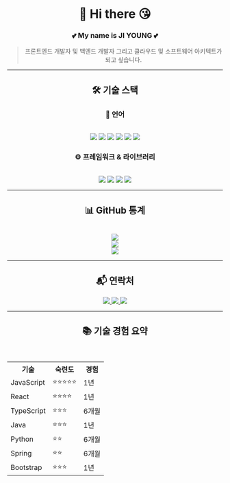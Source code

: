 <div align="center">

<h1>👋 Hi there 😘</h1>

### 💕 My name is JI YOUNG 💕

> 프론트엔드 개발자 및 백엔드 개발자 그리고 클라우드 및 소프트웨어 아키텍트가 되고 싶습니다.

---

## 🛠️ 기술 스택

### 💬 언어

<br>

<img src="https://img.shields.io/badge/Java-007396?style=flat-square&logo=java&logoColor=white" />
<img src="https://img.shields.io/badge/TypeScript-3178C6?style=flat-square&logo=typescript&logoColor=white" />
<img src="https://img.shields.io/badge/-JavaScript-F7DF1E?style=flat-square&logo=javascript&logoColor=black" />
<img src="https://img.shields.io/badge/Python-3776AB?style=flat-square&logo=python&logoColor=white" />
<img src="https://img.shields.io/badge/HTML5-E34F26?style=flat-square&logo=html5&logoColor=white" />
<img src="https://img.shields.io/badge/CSS3-1572B6?style=flat-square&logo=css3&logoColor=white" />

<br>

### ⚙️ 프레임워크 & 라이브러리

<br>

<img src="https://img.shields.io/badge/-React-61DAFB?style=flat-square&logo=react&logoColor=black" />
<img src="https://img.shields.io/badge/-Node.js-339933?style=flat-square&logo=node.js&logoColor=white" />
<img src="https://img.shields.io/badge/-Spring-6DB33F?style=flat-square&logo=spring&logoColor=white" />
<img src="https://img.shields.io/badge/-Bootstrap-7952B3?style=flat-square&logo=bootstrap&logoColor=white" />

---

## 📊 GitHub 통계

<br>

<img src="https://github-readme-stats.vercel.app/api?username=hmjlon&show_icons=true&theme=radical" />
<br>
<img src="https://github-readme-stats.vercel.app/api/top-langs/?username=hmjlon&layout=compact&theme=radical" />
<br>
<img src="https://github-readme-streak-stats.herokuapp.com/?user=hmjlon&theme=radical" />
<br>
<!-- <img src="https://profile-counter.glitch.me/hmjlon/count.svg" /> -->

---

## 📬 연락처

<p>
  <a href="mailto:your-email@example.com">
    <img src="https://img.shields.io/badge/Gmail-EA4335?style=flat&logo=gmail&logoColor=white"/>
  </a>
  <a href="https://your-notion-link" target="_blank">
    <img src="https://img.shields.io/badge/Notion-000000?style=flat&logo=notion&logoColor=white"/>
  </a>
  <a href="https://velog.io/@your-velog-id" target="_blank">
    <img src="https://img.shields.io/badge/Velog-20C997?style=flat&logo=velog&logoColor=white"/>
  </a>
</p>

---

## 📚 기술 경험 요약

<br>

<table>
  <tr>
    <th>기술</th>
    <th>숙련도</th>
    <th>경험</th>
  </tr>
  <tr>
    <td>JavaScript</td>
    <td>⭐⭐⭐⭐⭐</td>
    <td>1년</td>
  </tr>
  <tr>
    <td>React</td>
    <td>⭐⭐⭐⭐</td>
    <td>1년</td>
  </tr>
  <tr>
    <td>TypeScript</td>
    <td>⭐⭐⭐</td>
    <td>6개월</td>
  </tr>
  <tr>
    <td>Java</td>
    <td>⭐⭐⭐</td>
    <td>1년</td>
  </tr>
  <tr>
    <td>Python</td>
    <td>⭐⭐</td>
    <td>6개월</td>
  </tr>
  <tr>
    <td>Spring</td>
    <td>⭐⭐</td>
    <td>6개월</td>
  </tr>
  <tr>
    <td>Bootstrap</td>
    <td>⭐⭐⭐</td>
    <td>1년</td>
  </tr>
</table>

</div>
